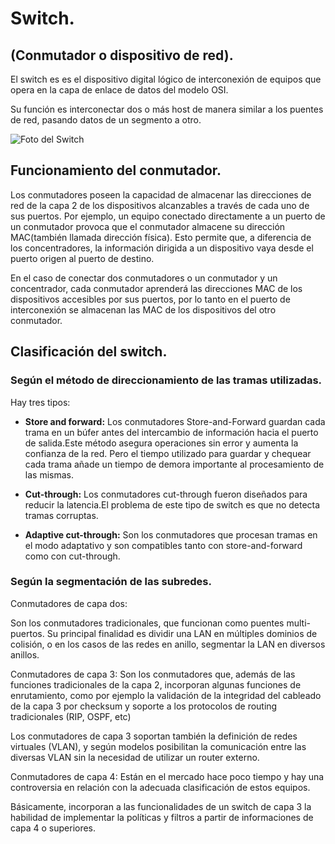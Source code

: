 # **Switch.**

## (Conmutador o dispositivo de red).

El switch es es el dispositivo digital lógico de interconexión de equipos que opera en la capa de enlace de datos del modelo OSI. 

Su función es interconectar dos o más host de manera similar a los puentes de red, pasando datos de un segmento a otro.


![Foto del Switch](https://www.desordena.es/multimedia/imagenes_med/1912_2147.JPG)
## Funcionamiento del conmutador.


Los conmutadores poseen la capacidad de almacenar las direcciones de red de la capa 2 de los dispositivos alcanzables a través de cada uno de sus puertos. Por ejemplo, un equipo conectado directamente a un puerto de un conmutador provoca que el conmutador almacene su dirección MAC(también llamada dirección física). Esto permite que, a diferencia de los concentradores, la información dirigida a un dispositivo vaya desde el puerto origen al puerto de destino.


En el caso de conectar dos conmutadores o un conmutador y un concentrador, cada conmutador aprenderá las direcciones MAC de los dispositivos accesibles por sus puertos, por lo tanto en el puerto de interconexión se almacenan las MAC de los dispositivos del otro conmutador.

## **Clasificación del switch.**


### Según el método de direccionamiento de las tramas utilizadas.

Hay tres tipos:


* **Store and forward:** Los conmutadores Store-and-Forward guardan cada trama en un búfer antes del intercambio de información hacia el puerto de salida.Este método asegura operaciones sin error y aumenta la confianza de la red. Pero el tiempo utilizado para guardar y chequear cada trama añade un tiempo de demora importante al procesamiento de las mismas.
  

* **Cut-through:** Los conmutadores cut-through fueron diseñados para reducir la latencia.El problema de este tipo de switch es que no detecta tramas corruptas.
  
* **Adaptive cut-through:** Son los conmutadores que procesan tramas en el modo adaptativo y son compatibles tanto con store-and-forward como con cut-through. 

### Según la segmentación de las subredes.

 Conmutadores de capa dos: 

 Son los conmutadores tradicionales, que funcionan como puentes multi-puertos. Su principal finalidad es dividir una LAN en múltiples dominios de colisión, o en los casos de las redes en anillo, segmentar la LAN en diversos anillos.

 Conmutadores de capa 3:
 Son los conmutadores que, además de las funciones tradicionales de la capa 2, incorporan algunas funciones de enrutamiento, como por ejemplo la validación de la integridad del cableado de la capa 3 por checksum y soporte a los protocolos de routing tradicionales (RIP, OSPF, etc)

Los conmutadores de capa 3 soportan también la definición de redes virtuales (VLAN), y según modelos posibilitan la comunicación entre las diversas VLAN sin la necesidad de utilizar un router externo.

Conmutadores de capa 4:
Están en el mercado hace poco tiempo y hay una controversia en relación con la adecuada clasificación de estos equipos. 

Básicamente, incorporan a las funcionalidades de un switch de capa 3 la habilidad de implementar la políticas y filtros a partir de informaciones de capa 4 o superiores.

